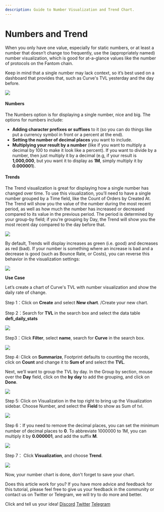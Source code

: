 ```yaml
---
description: Guide to Number Visualization and Trend Chart.
---
```


# Numbers and Trend

When you only have one value, especially for static numbers, or at least a number that doesn’t change too frequently, use the (appropriately named) number visualization, which is good for at-a-glance values like the number of protocols on the Fantom chain.

Keep in mind that a single number may lack context, so it’s best used on a dashboard that provides that, such as Curve's TVL yesterday and the day before.

![](<../../.gitbook/assets/0 (3) (1)>)

#### **Numbers** <a href="#_kxwvyl9xtjdb" id="_kxwvyl9xtjdb"></a>

The Numbers option is for displaying a single number, nice and big. The options for numbers include:

* **Adding character prefixes or suffixes** to it (so you can do things like put a currency symbol in front or a percent at the end).
* **Setting the number of decimal places** you want to include.
* **Multiplying your result by a number** (like if you want to multiply a decimal by 100 to make it look like a percent). If you want to divide by a number, then just multiply it by a decimal (e.g, if your result is **1,000,000**, but you want it to display as **1M**, simply multiply it by **0.000001**).

#### **Trends** <a href="#_zhxtoul1wlqo" id="_zhxtoul1wlqo"></a>

The Trend visualization is great for displaying how a single number has changed over time. To use this visualization, you’ll need to have a single number grouped by a Time field, like the Count of Orders by Created At. The Trend will show you the value of the number during the most recent period, as well as how much the number has increased or decreased compared to its value in the previous period. The period is determined by your group-by field; if you’re grouping by Day, the Trend will show you the most recent day compared to the day before that.

![](<../../.gitbook/assets/1 (4) (1) (1)>)

By default, Trends will display increases as green (i.e. good) and decreases as red (bad). If your number is something where an increase is bad and a decrease is good (such as Bounce Rate, or Costs), you can reverse this behavior in the visualization settings:

![](<../../.gitbook/assets/2 (4) (1) (1)>)

**Use Case**

Let’s create a chart of Curve's TVL with number visualization and show the daily rate of change.

Step 1：Click on **Create** and select **New chart**. /Create your new chart.

Step 2：Search for **TVL** in the search box and select the data table **defi\_daily\_stats**

![](<../../.gitbook/assets/3 (4) (1) (1)>)

Step3：Click **Filter**, select **name**, search for **Curve** in the search box.

![](<../../.gitbook/assets/4 (2) (1)>)

Step 4: Click on **Summarize**, Footprint defaults to counting the records, click on **Count** and change it to **Sum of** and select the **TVL**.

Next, we’ll want to group the TVL by day. In the Group by section, mouse over the **Day** field, click on the **by day** to add the grouping, and click on **Done**.

![](<../../.gitbook/assets/5 (1) (1) (1) (1)>)

Step 5: Click on Visualization in the top right to bring up the Visualization sidebar. Choose Number, and select the **Field** to show as Sum of tvl.

![](<../../.gitbook/assets/6 (2) (1) (1) (1)>)

Step 6：If you need to remove the decimal places, you can set the minimum number of decimal places to **0**. To abbreviate 1000000 to 1M, you can multiply it by **0.000001**, and add the suffix **M**.

![](<../../.gitbook/assets/7 (1) (1) (1)>)

Step 7： Click **Visualization**, and choose **Trend**.

![](<../../.gitbook/assets/8 (1) (1)>)

Now, your number chart is done, don't forget to save your chart.

Does this article work for you? If you have more advice and feedback for this tutorial, please feel free to give us your feedback in the community or contact us on Twitter or Telegram, we will try to do more and better.&#x20;

Click and tell us your idea! [Discord](https://discord.com/invite/3HYaR6USM7) [Twitter](https://twitter.com/Footprint\_DeFi) [Telegram](https://t.me/joinchat/4-ocuURAr2thODFh)
